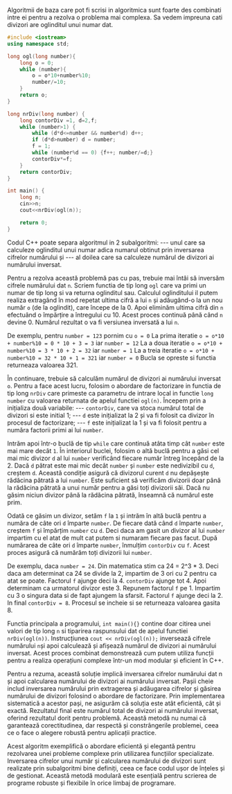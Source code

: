 Algoritmii de baza care pot fi scrisi in algoritmica sunt foarte des combinati intre ei pentru a rezolva o problema mai complexa.
Sa vedem impreuna cati divizori are oglinditul unui numar dat.

```cpp
#include <iostream>
using namespace std;

long ogl(long number){
    long o = 0;
    while (number){
        o = o*10+number%10;
        number/=10;
    }
    return o;
}

long nrDiv(long number) {
    long contorDiv =1, d=2,f;
    while (number>1) {
        while (d*d<=number && number%d) d++;
        if (d*d>number) d = number;
        f = 1;
        while (number%d == 0) {f++; number/=d;}
        contorDiv*=f;
    }
    return contorDiv;
}

int main() {
    long n;
    cin>>n;
    cout<<nrDiv(ogl(n));

    return 0;
}

```

Codul C++ poate separa algoritmul in 2 subalgoritmi: 
--- unul care sa calculeze oglinditul unui numar adica numarul obtinut prin inversarea cifrelor numărului și 
--- al doilea care sa calculeze numărul de divizori ai numărului inversat.

Pentru a rezolva această problemă pas cu pas, trebuie mai întâi să inversăm cifrele numărului dat `n`. 
Scriem functia de tip long `ogl` care va primi un numar de tip long si va returna oglinditul sau.
Calculul oglinditului il putem realiza extragând în mod repetat ultima cifră a lui `n` și adăugând-o la un nou număr `o` (de la oglindit), care începe de la 0. Apoi eliminăm ultima cifră din `n` efectuând o împărțire a întregului cu 10. Acest proces continuă până când `n` devine 0. Numărul rezultat o va fi versiunea inversată a lui `n`.

De exemplu, pentru `number = 123` pornim cu `o = 0`
La prima iteratie `o = o*10 + number%10 = 0 * 10 + 3 = 3` iar `number = 12`
La a doua iteratie `o = o*10 + number%10 = 3 * 10 + 2 = 32` iar `number = 1`
La a treia iteratie `o = o*10 + number%10 = 32 * 10 + 1 = 321` iar `number = 0`
Bucla se opreste si functia returneaza valoarea 321.

În continuare, trebuie să calculăm numărul de divizori ai numărului inversat `o`. Pentru a face acest lucru, folosim o abordare de factorizare in functia de tip long `nrDiv` care primeste ca parametru de intrare local in functie `long number` cu valoarea returnata de apelul functiei `ogl(n)`.
Începem prin a inițializa două variabile: 
--- `contorDiv`, care va stoca numărul total de divizori si este initial 1; 
--- `d` este inițializat la 2 și va fi folosit ca divizor în procesul de factorizare;
--- `f` este inițializat la 1 și va fi folosit pentru a număra factorii primi ai lui `number`.

Intrăm apoi într-o buclă de tip `while` care continuă atâta timp cât `number` este mai mare decât `1`. 
În interiorul buclei, folosim o altă buclă pentru a găsi cel mai mic divizor `d` al lui `number` verificând fiecare număr întreg începând de la 2. 
Dacă `d` pătrat este mai mic decât `number` și `number` este nedivizibil cu `d`, creștem `d`.
Această condiție asigură că divizorul curent `d` nu depășește rădăcina pătrată a lui `number`. Este suficient să verificăm divizorii doar până la rădăcina pătrată a unui număr pentru a găsi toți divizorii săi. Dacă nu găsim niciun divizor până la rădăcina pătrată, înseamnă că numărul este prim.

Odată ce găsim un divizor, setăm `f` la `1` și intrăm în altă buclă pentru a număra de câte ori `d` împarte `number`. De fiecare dată când `d` împarte `number`, creștem `f` și împărțim `number` cu `d`. Deci daca am gasit un divizor al lui `number` impartim cu el atat de mult cat putem si numaram fiecare pas facut.
După numărarea de câte ori `d` împarte `number`, înmulțim `contorDiv` cu `f`. Acest proces asigură că numărăm toți divizorii lui `number`.

De exemplu, daca `number = 24`. Din matematica stim ca 24 = 2^3 * 3.
Deci daca am determinat ca 24 se divide la 2, impartim de 3 ori cu 2 pentru ca atat se poate. Factorul `f` ajunge deci la 4. `contorDiv` ajunge tot 4.
Apoi determinam ca urmatorul divizor este 3. Repunem factorul `f` pe 1. 
Impartim cu 3 o singura data si de fapt ajungem la sfarsit. Factorul `f` ajunge deci la 2. In final `contorDiv = 8`.
Procesul se incheie si se returneaza valoarea gasita 8.

Functia principala a programului, `int main(){}` contine doar citirea unei valori de tip long `n` si tiparirea raspunsului dat de apelul functiei `nrDiv(ogl(n))`. 
Instrucțiunea `cout << nrDiv(ogl(n));` inversează cifrele numărului `n`și apoi calculează și afișează numărul de divizori ai numărului inversat. Acest proces combinat demonstrează cum putem utiliza funcții pentru a realiza operațiuni complexe într-un mod modular și eficient în C++.

Pentru a rezuma, această soluție implică inversarea cifrelor numărului dat n și apoi calcularea numărului de divizori ai numărului inversat. Pașii cheie includ inversarea numărului prin extragerea și adăugarea cifrelor și găsirea numărului de divizori folosind o abordare de factorizare. Prin implementarea sistematică a acestor pași, ne asigurăm că soluția este atât eficientă, cât și exactă. Rezultatul final este numărul total de divizori ai numărului inversat, oferind rezultatul dorit pentru problemă. Această metodă nu numai că garantează corectitudinea, dar respectă și constrângerile problemei, ceea ce o face o alegere robustă pentru aplicații practice.

Acest algoritm exemplifică o abordare eficientă și elegantă pentru rezolvarea unei probleme complexe prin utilizarea funcțiilor specializate. Inversarea cifrelor unui număr și calcularea numărului de divizori sunt realizate prin subalgoritmi bine definiți, ceea ce face codul ușor de înțeles și de gestionat. Această metodă modulară este esențială pentru scrierea de programe robuste și flexibile în orice limbaj de programare.
